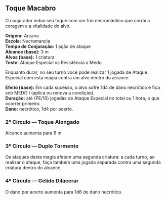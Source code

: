 ## Toque Macabro

O conjurador imbuí seu toque com um frio necromântico que corrói a coragem e a vitalidade do alvo.

**Origem:** Arcana  
**Escola:** Necromancia  
**Tempo de Conjuração:** 1 ação de ataque  
**Alcance (base):** 3 m  
**Alvos (base):** 1 criatura  
**Teste:** Ataque Especial vs Resistência a Medo

Enquanto durar, no seu turno você pode realizar 1 jogada de Ataque Especial com esta magia contra um alvo dentro do alcance.

**Efeito (base):** Em cada sucesso, o alvo sofre 1d4 de dano necrótico e fica sob MEDO I (aplica ou renova a condição).  
**Duração:** até (PE/10) jogadas de Ataque Especial no total ou 1 hora, o que ocorrer primeiro.  
**Dano:** necrótico, 1d4 por acerto.

### 2º Círculo — Toque Alongado

Alcance aumenta para 6 m.

### 3º Círculo — Duplo Tormento

Os ataques desta magia afetam uma segunda criatura: a cada turno, ao realizar o ataque, faça também uma jogada separada contra uma segunda criatura dentro do alcance.

### 4º Círculo — Gélido Dilacerar

O dano por acerto aumenta para 1d6 de dano necrótico.


